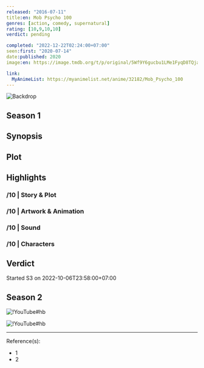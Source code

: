 ```yaml
---
released: "2016-07-11"
title:en: Mob Psycho 100
genres: [action, comedy, supernatural]
rating: [10,9,10,10]
verdict: pending

completed: "2022-12-22T02:24:00+07:00"
seen:first: "2020-07-14"
date:published: 2020
image:en: https://image.tmdb.org/t/p/original/5Wf9Y6gucbu1LMe1FyqD8TQjaNM.jpg

link:
  MyAnimeList: https://myanimelist.net/anime/32182/Mob_Psycho_100
---
```


![Backdrop]()

<!-- SEASON DIVIDER -->
## Season 1

## Synopsis

## Plot

## Highlights

### /10 | Story & Plot

### /10 | Artwork & Animation

### /10 | Sound

### /10 | Characters

## Verdict

Started S3 on 2022-10-06T23:58:00+07:00

<!-- SPOILERS -->

<!-- SEASON DIVIDER -->
## Season 2

<!-- SPOILERS -->

![!YouTube#hb](psQY-6KjyIA "Mob Psycho 100 II OP Breakdown")

<!-- CLOSING -->

![!YouTube#hb](k-DyIWF0h-8 "Mob Psycho 100 - Favorite Anime")

---
Reference(s):

- 1
- 2
